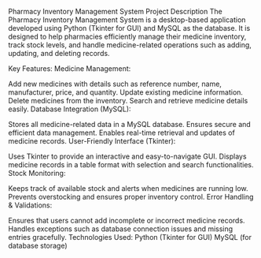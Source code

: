 
Pharmacy Inventory Management System
Project Description
The Pharmacy Inventory Management System is a desktop-based application developed using Python (Tkinter for GUI) and MySQL as the database. It is designed to help pharmacies efficiently manage their medicine inventory, track stock levels, and handle medicine-related operations such as adding, updating, and deleting records.

Key Features:
Medicine Management:

Add new medicines with details such as reference number, name, manufacturer, price, and quantity.
Update existing medicine information.
Delete medicines from the inventory.
Search and retrieve medicine details easily.
Database Integration (MySQL):

Stores all medicine-related data in a MySQL database.
Ensures secure and efficient data management.
Enables real-time retrieval and updates of medicine records.
User-Friendly Interface (Tkinter):

Uses Tkinter to provide an interactive and easy-to-navigate GUI.
Displays medicine records in a table format with selection and search functionalities.
Stock Monitoring:

Keeps track of available stock and alerts when medicines are running low.
Prevents overstocking and ensures proper inventory control.
Error Handling & Validations:

Ensures that users cannot add incomplete or incorrect medicine records.
Handles exceptions such as database connection issues and missing entries gracefully.
Technologies Used:
Python (Tkinter for GUI)
MySQL (for database storage)
